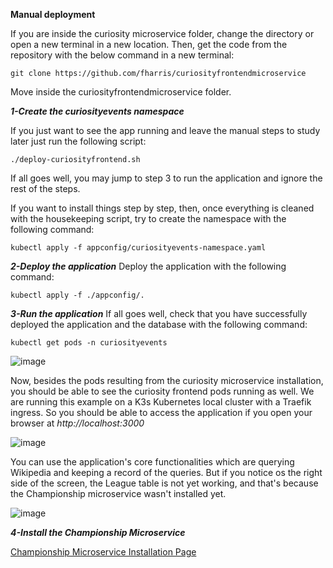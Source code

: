 **Manual deployment**

If you are inside the curiosity microservice folder, change the directory or open a new terminal in a new location. Then, get the code from the repository with the below command in a new terminal:

```
git clone https://github.com/fharris/curiosityfrontendmicroservice
```

Move inside the curiosityfrontendmicroservice folder. 

***1-Create the curiosityevents namespace***


If you just want to see the app running and leave the manual steps to study later just run the following script:

```
./deploy-curiosityfrontend.sh
```

If all goes well, you may jump to step 3 to run the application and ignore the rest of the steps.

If you want to install things step by step, then, once everything is cleaned with the housekeeping script, try to create the namespace with the following command:

```
kubectl apply -f appconfig/curiosityevents-namespace.yaml
```

***2-Deploy the application***
Deploy the application with the following command:

```
kubectl apply -f ./appconfig/.
```

***3-Run the application***
If all goes well, check that you have successfully deployed the application and the database with the following command:

```
kubectl get pods -n curiosityevents
```

![image](https://github.com/fharris/curiosityfrontendmicroservice/assets/17484224/c2654116-cc71-47f2-8f62-7dd80e61b7a3)


Now, besides the pods resulting from the curiosity microservice installation, you should be able to see the curiosity frontend pods running as well. We are running this example on a K3s Kubernetes local cluster with a Traefik ingress. 
So you should be able to access the application if you open your browser at *http://localhost:3000*


![image](https://github.com/fharris/curiosityfrontendmicroservice/assets/17484224/14dee900-71b3-4d14-967a-6fe5ca7366ed)


You can use the application's core functionalities which are querying Wikipedia and keeping a record of the queries. But if you notice os the right side of the screen, the League table is not yet working, and that's because the Championship microservice wasn't installed yet.

![image](https://github.com/fharris/curiosityfrontendmicroservice/assets/17484224/23ae2750-64ec-46bd-870c-542a97111dce)

***4-Install the Championship Microservice***

[Championship Microservice Installation Page](https://github.com/fharris/championshipmicroservice/blob/main/manual-deployment.md)


